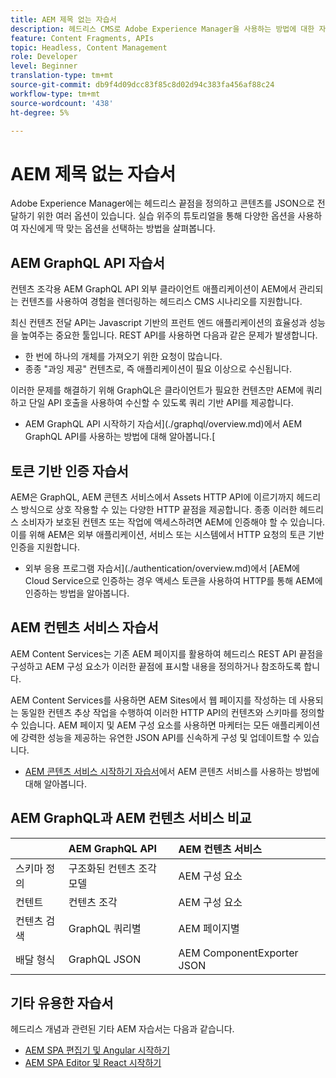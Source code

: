 ```yaml
---
title: AEM 제목 없는 자습서
description: 헤드리스 CMS로 Adobe Experience Manager을 사용하는 방법에 대한 자습서 모음입니다.
feature: Content Fragments, APIs
topic: Headless, Content Management
role: Developer
level: Beginner
translation-type: tm+mt
source-git-commit: db9f4d09dcc83f85c8d02d94c383fa456af88c24
workflow-type: tm+mt
source-wordcount: '438'
ht-degree: 5%

---
```



# AEM 제목 없는 자습서

Adobe Experience Manager에는 헤드리스 끝점을 정의하고 콘텐츠를 JSON으로 전달하기 위한 여러 옵션이 있습니다. 실습 위주의 튜토리얼을 통해 다양한 옵션을 사용하여 자신에게 딱 맞는 옵션을 선택하는 방법을 살펴봅니다.

## AEM GraphQL API 자습서

컨텐츠 조각용 AEM GraphQL API
외부 클라이언트 애플리케이션이 AEM에서 관리되는 컨텐츠를 사용하여 경험을 렌더링하는 헤드리스 CMS 시나리오를 지원합니다.

최신 컨텐츠 전달 API는 Javascript 기반의 프런트 엔드 애플리케이션의 효율성과 성능을 높여주는 중요한 툴입니다. REST API를 사용하면 다음과 같은 문제가 발생합니다.

* 한 번에 하나의 개체를 가져오기 위한 요청이 많습니다.
* 종종 &quot;과잉 제공&quot; 컨텐츠로, 즉 애플리케이션이 필요 이상으로 수신됩니다.

이러한 문제를 해결하기 위해 GraphQL은 클라이언트가 필요한 컨텐츠만 AEM에 쿼리하고 단일 API 호출을 사용하여 수신할 수 있도록 쿼리 기반 API를 제공합니다.

* AEM GraphQL API 시작하기 자습서](./graphql/overview.md)에서 AEM GraphQL API를 사용하는 방법에 대해 알아봅니다.[

## 토큰 기반 인증 자습서

AEM은 GraphQL, AEM 콘텐츠 서비스에서 Assets HTTP API에 이르기까지 헤드리스 방식으로 상호 작용할 수 있는 다양한 HTTP 끝점을 제공합니다. 종종 이러한 헤드리스 소비자가 보호된 컨텐츠 또는 작업에 액세스하려면 AEM에 인증해야 할 수 있습니다. 이를 위해 AEM은 외부 애플리케이션, 서비스 또는 시스템에서 HTTP 요청의 토큰 기반 인증을 지원합니다.

* 외부 응용 프로그램 자습서](./authentication/overview.md)에서 [AEM에 Cloud Service으로 인증하는 경우 액세스 토큰을 사용하여 HTTP를 통해 AEM에 인증하는 방법을 알아봅니다.

## AEM 컨텐츠 서비스 자습서

AEM Content Services는 기존 AEM 페이지를 활용하여 헤드리스 REST API 끝점을 구성하고 AEM 구성 요소가 이러한 끝점에 표시할 내용을 정의하거나 참조하도록 합니다.

AEM Content Services를 사용하면 AEM Sites에서 웹 페이지를 작성하는 데 사용되는 동일한 컨텐츠 추상 작업을 수행하여 이러한 HTTP API의 컨텐츠와 스키마를 정의할 수 있습니다. AEM 페이지 및 AEM 구성 요소를 사용하면 마케터는 모든 애플리케이션에 강력한 성능을 제공하는 유연한 JSON API를 신속하게 구성 및 업데이트할 수 있습니다.

* [AEM 콘텐츠 서비스 시작하기 자습서](./content-services/overview.md)에서 AEM 콘텐츠 서비스를 사용하는 방법에 대해 알아봅니다.

## AEM GraphQL과 AEM 컨텐츠 서비스 비교

|  | AEM GraphQL API | AEM 컨텐츠 서비스 |
|--------------------------------|:-----------------|:---------------------|
| 스키마 정의 | 구조화된 컨텐츠 조각 모델 | AEM 구성 요소 |
| 컨텐트 | 컨텐츠 조각 | AEM 구성 요소 |
| 컨텐츠 검색 | GraphQL 쿼리별 | AEM 페이지별 |
| 배달 형식 | GraphQL JSON | AEM ComponentExporter JSON |

## 기타 유용한 자습서

헤드리스 개념과 관련된 기타 AEM 자습서는 다음과 같습니다.

* [AEM SPA 편집기 및 Angular 시작하기](https://experienceleague.adobe.com/docs/experience-manager-learn/spa-angular-tutorial/overview.html)
* [AEM SPA Editor 및 React 시작하기](https://experienceleague.adobe.com/docs/experience-manager-learn/spa-react-tutorial/overview.html)